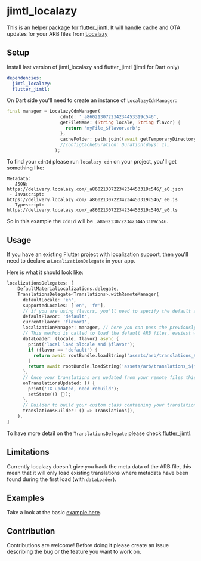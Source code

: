 # jimtl_localazy

This is an helper package for [flutter_jimtl](https://pub.dev/packages/flutter_jimtl). It will handle cache and OTA updates for your ARB files from [Localazy](https://localazy.com/register?ref=aAB0bhwi0G4y)

## Setup

Install last version of jimtl_localazy and flutter_jimtl (jimtl for Dart only)

```yaml
dependencies:
  jimtl_localazy:
  flutter_jimtl:
```

On Dart side you'll need to create an instance of `LocalazyCdnManager`:

```dart
final manager = LocalazyCdnManager(
                    cdnId: '_a860213072234234453319c546',
                    getFileName: (String locale, String flavor) {
                      return 'myFile_$flavor.arb';
                    },
                    cacheFolder: path.join((await getTemporaryDirectory()).path, 'translations'),
                    //configCacheDuration: Duration(days: 1),
                  );
```

To find your `cdnId` please run `localazy cdn` on your project, you'll get something like:

```
Metadata:
 - JSON: https://delivery.localazy.com/_a860213072234234453319c546/_e0.json
 - Javascript: https://delivery.localazy.com/_a860213072234234453319c546/_e0.js
 - Typescript: https://delivery.localazy.com/_a860213072234234453319c546/_e0.ts
```

So in this example the `cdnId` will be `_a860213072234234453319c546`.

## Usage

If you have an existing Flutter project with localization support, then you'll need to declare a `LocalizationDelegate` in your app.

Here is what it should look like:

```dart
localizationsDelegates: [
    DefaultMaterialLocalizations.delegate,
    TranslationsDelegate<Translations>.withRemoteManager(
      defaultLocale: 'en',
      supportedLocales: ['en', 'fr'],
      // if you are using flavors, you'll need to specify the default and current one
      defaultFlavor: 'default',
      currentFlavor: 'flavor1',
      localizationManager: manager, // here you can pass the previously created LocalazyCdnManager
      // This method is called to load the default ARB files, easiest way is to load them from assets
      dataLoader: (locale, flavor) async {
        print('local load $locale and $flavor');
        if (flavor == 'default') {
          return await rootBundle.loadString('assets/arb/translations_$locale.arb');
        }
        return await rootBundle.loadString('assets/arb/translations_${flavor}_$locale.arb');
      },
      // Once your translations are updated from your remote files this callback will be triggered, you'll need to rebuild in order to see the changes
      onTranslationsUpdated: () {
        print('TX updated, need rebuild');
        setState(() {});
      },
      // Builder to build your custom class containing your translations
      translationsBuilder: () => Translations(),
    ),
]
```

To have more detail on the `TranslationsDelegate` please check [flutter_jimtl](https://github.com/jaumard/jimtl/tree/master/packages/flutter_jimtl).


## Limitations

Currently localazy doesn't give you back the meta data of the ARB file, this mean that it will only load existing translations where metadata have been found during the first load  (with `dataLoader`).

## Examples

Take a look at the basic [example here](https://github.com/jaumard/jimtl/tree/master/packages/usage_example/multi_arb).

## Contribution

Contributions are welcome! Before doing it please create an issue describing the bug or the feature you want to work on.